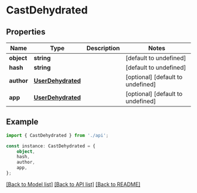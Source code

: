 # CastDehydrated


## Properties

Name | Type | Description | Notes
------------ | ------------- | ------------- | -------------
**object** | **string** |  | [default to undefined]
**hash** | **string** |  | [default to undefined]
**author** | [**UserDehydrated**](UserDehydrated.md) |  | [optional] [default to undefined]
**app** | [**UserDehydrated**](UserDehydrated.md) |  | [optional] [default to undefined]

## Example

```typescript
import { CastDehydrated } from './api';

const instance: CastDehydrated = {
    object,
    hash,
    author,
    app,
};
```

[[Back to Model list]](../README.md#documentation-for-models) [[Back to API list]](../README.md#documentation-for-api-endpoints) [[Back to README]](../README.md)

